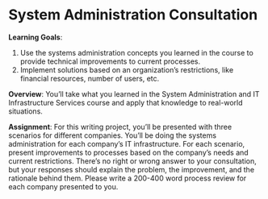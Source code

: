 # System Administration Consultation

**Learning Goals**:

1. Use the systems administration concepts you learned in the course to provide technical improvements to current processes.
2. Implement solutions based on an organization’s restrictions, like financial resources, number of users, etc.

**Overview**: You’ll take what you learned in the System Administration and IT Infrastructure Services course and apply that knowledge to real-world situations.

**Assignment**: For this writing project, you’ll be presented with three scenarios for different companies. You’ll be doing the systems administration for each company’s IT infrastructure. For each scenario, present improvements to processes based on the company’s needs and current restrictions. There’s no right or wrong answer to your consultation, but your responses should explain the problem, the improvement, and the rationale behind them. Please write a 200-400 word process review for each company presented to you.